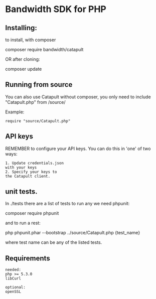 Bandwidth SDK for PHP
=========================================================

Installing:
----------------------------------------------------------------

to install, with composer

composer require bandwidth/catapult

OR after cloning:

composer update



Running from source
---------------------------------------------------------------

You can also use Catapult without composer, you only need
to include "Catapult.php" from /source/

Example:

    require "source/Catapult.php"


API keys
---------------------------------------------------------------


REMEMBER to configure your API keys.
You can do this in 'one' of two ways:

    1. Update credentials.json
    with your keys 
    2. Specify your keys to 
    the Catapult client.


unit tests.
---------------------------------------------------------------

In ./tests there are a list of tests to run any
we need phpunit:

composer require phpunit

and to run a rest:

php phpunit.phar --bootstrap ../source/Catapult.php {test_name} 

where test name can be any of the listed tests.


Requirements
---------------------------------------------------------------

    needed:
    php >= 5.3.0
    libCurl

    optional:
    openSSL
